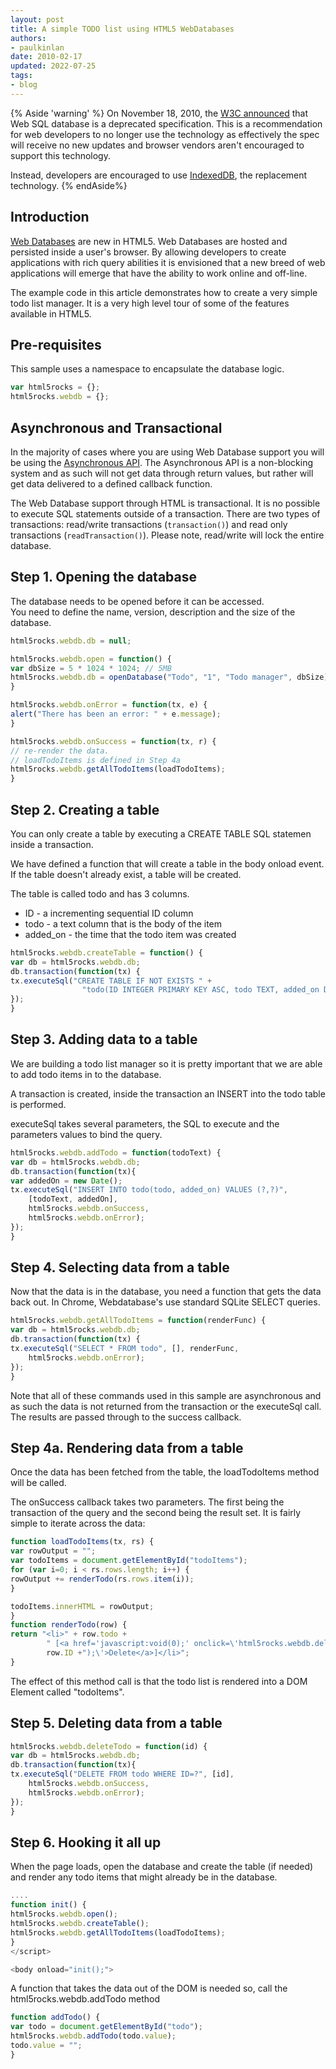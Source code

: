 ```yaml
---
layout: post
title: A simple TODO list using HTML5 WebDatabases
authors:
- paulkinlan
date: 2010-02-17
updated: 2022-07-25
tags:
- blog
---
```


{% Aside 'warning' %}
On November 18, 2010, the [W3C announced](http://www.w3.org/TR/webdatabase/)
that Web SQL database is a deprecated specification. This is a
recommendation for web developers to no longer use the technology as
effectively the spec will receive no new updates and browser vendors aren't
encouraged to support this technology.

Instead, developers are encouraged to use [IndexedDB](/indexeddb/), the
replacement technology.
{% endAside%}

## Introduction

[Web Databases](http://dev.w3.org/html5/webdatabase) are new
in HTML5. Web Databases are hosted and persisted inside a user's browser.
By allowing developers to create applications with rich query abilities 
it is envisioned that a new breed of web applications will emerge that
have the ability to work online and off-line.

The example code in this article demonstrates how to create a very simple
todo list manager.  It is a very high level tour of some of the features
available in HTML5.

## Pre-requisites

This sample uses a namespace to encapsulate the database logic.

```js
var html5rocks = {};
html5rocks.webdb = {};
```

## Asynchronous and Transactional

In the majority of cases where you are using Web Database 
support you will be using the [Asynchronous API](http://dev.w3.org/html5/webdatabase/#asynchronous-database-api).  The Asynchronous API
is a non-blocking system and as such will not get data
through return values, but rather will get data delivered to a defined
callback function.


The Web Database support through HTML is transactional.  It is no possible to execute SQL statements outside of a transaction. 
There are two types of transactions: read/write transactions (`transaction()`) and read
only transactions (`readTransaction()`). Please note, read/write will lock the entire database.

## Step 1. Opening the database

The database needs to be opened before it can be accessed.  
You need to define the name, version, description and the size of the database.

```js
html5rocks.webdb.db = null;

html5rocks.webdb.open = function() {
var dbSize = 5 * 1024 * 1024; // 5MB
html5rocks.webdb.db = openDatabase("Todo", "1", "Todo manager", dbSize);
}

html5rocks.webdb.onError = function(tx, e) {
alert("There has been an error: " + e.message);
}

html5rocks.webdb.onSuccess = function(tx, r) {
// re-render the data.
// loadTodoItems is defined in Step 4a
html5rocks.webdb.getAllTodoItems(loadTodoItems);
}
```

## Step 2. Creating a table

You can only create a table by executing a CREATE TABLE SQL statemen inside a transaction.


We have defined a function that will create a table in the body onload event. If the table doesn't already exist, a table will be created.  

The table is called todo and has 3 columns.

- ID - a incrementing sequential ID column
- todo - a text column that is the body of the item
- added_on - the time that the todo item was created


```js
html5rocks.webdb.createTable = function() {
var db = html5rocks.webdb.db;
db.transaction(function(tx) {
tx.executeSql("CREATE TABLE IF NOT EXISTS " +
                "todo(ID INTEGER PRIMARY KEY ASC, todo TEXT, added_on DATETIME)", []);
});
}
```

## Step 3. Adding data to a table

We are building a todo list manager so it is pretty important that
we are able to add todo items in to the database.

A transaction is created, inside the transaction an INSERT into the todo
table is performed.

executeSql takes several parameters, the SQL to execute and the parameters
values to bind the query.

```js
html5rocks.webdb.addTodo = function(todoText) {
var db = html5rocks.webdb.db;
db.transaction(function(tx){
var addedOn = new Date();
tx.executeSql("INSERT INTO todo(todo, added_on) VALUES (?,?)",
    [todoText, addedOn],
    html5rocks.webdb.onSuccess,
    html5rocks.webdb.onError);
});
}
```

## Step 4. Selecting data from a table

Now that the data is in the database, you need a function that gets 
the data back out.  In Chrome, Webdatabase's use standard SQLite SELECT queries.

```js
html5rocks.webdb.getAllTodoItems = function(renderFunc) {
var db = html5rocks.webdb.db;
db.transaction(function(tx) {
tx.executeSql("SELECT * FROM todo", [], renderFunc,
    html5rocks.webdb.onError);
});
}
```

Note that all of these commands used in this sample
are asynchronous and as such the data is not returned from the transaction
or the executeSql call.  The results are passed through to the success
callback. 

## Step 4a. Rendering data from a table

Once the data has been fetched from the table, the loadTodoItems method
will be called.

The onSuccess callback takes two parameters.  The first being the 
transaction of the query and the second being the result set.  It is 
fairly simple to iterate across the data:

```js
function loadTodoItems(tx, rs) {
var rowOutput = "";
var todoItems = document.getElementById("todoItems");
for (var i=0; i < rs.rows.length; i++) {
rowOutput += renderTodo(rs.rows.item(i));
}

todoItems.innerHTML = rowOutput;
}
function renderTodo(row) {
return "<li>" + row.todo + 
        " [<a href='javascript:void(0);' onclick=\'html5rocks.webdb.deleteTodo(" + 
        row.ID +");\'>Delete</a>]</li>";
}
```

The effect of this method call is that the todo list is rendered into
a DOM Element called "todoItems".

## Step 5. Deleting data from a table

```js
html5rocks.webdb.deleteTodo = function(id) {
var db = html5rocks.webdb.db;
db.transaction(function(tx){
tx.executeSql("DELETE FROM todo WHERE ID=?", [id],
    html5rocks.webdb.onSuccess,
    html5rocks.webdb.onError);
});
}
```

## Step 6. Hooking it all up

When the page loads, open the database and create the table (if needed) and render any todo items that might already be in the database.

```js
....
function init() {
html5rocks.webdb.open();
html5rocks.webdb.createTable();
html5rocks.webdb.getAllTodoItems(loadTodoItems);
}
</script>

<body onload="init();">
```

A function that takes the data out of the DOM is needed so,
call the html5rocks.webdb.addTodo method

```js
function addTodo() {
var todo = document.getElementById("todo");
html5rocks.webdb.addTodo(todo.value);
todo.value = "";
}
```
